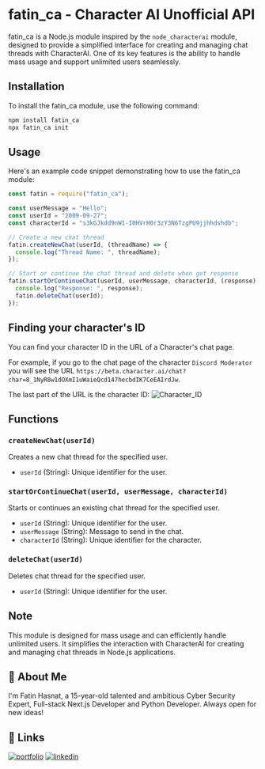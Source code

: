 # fatin_ca - Character AI Unofficial API

fatin_ca is a Node.js module inspired by the `node_characterai` module, designed to provide a simplified interface for creating and managing chat threads with CharacterAI. One of its key features is the ability to handle mass usage and support unlimited users seamlessly.

## Installation

To install the fatin_ca module, use the following command:

```bash
npm install fatin_ca
npx fatin_ca init
```

## Usage

Here's an example code snippet demonstrating how to use the fatin_ca module:

```javascript
const fatin = require("fatin_ca");

const userMessage = "Hello";
const userId = "2009-09-27";
const characterId = "s3kGJkdd9nW1-I0HVrH0r3zY3N6TzgPU9jjhhdshdb";

// Create a new chat thread
fatin.createNewChat(userId, (threadName) => {
  console.log("Thread Name: ", threadName);
});

// Start or continue the chat thread and delete when got response
fatin.startOrContinueChat(userId, userMessage, characterId, (response) => {
  console.log("Response: ", response);
  fatin.deleteChat(userId);
});
```

## Finding your character's ID

You can find your character ID in the URL of a Character's chat page.

For example, if you go to the chat page of the character `Discord Moderator` you will see the URL `https://beta.character.ai/chat?char=8_1NyR8w1dOXmI1uWaieQcd147hecbdIK7CeEAIrdJw`.

The last part of the URL is the character ID:
![Character_ID](https://camo.githubusercontent.com/7553889b98714baa1b79f60a180286fa4da7d2e6237bc19d3e8938e037e924d9/68747470733a2f2f692e696d6775722e636f6d2f6e643836664e342e706e67)

## Functions

### `createNewChat(userId)`

Creates a new chat thread for the specified user.

- `userId` (String): Unique identifier for the user.

### `startOrContinueChat(userId, userMessage, characterId)`

Starts or continues an existing chat thread for the specified user.

- `userId` (String): Unique identifier for the user.
- `userMessage` (String): Message to send in the chat.
- `characterId` (String): Unique identifier for the character.

### `deleteChat(userId)`

Deletes chat thread for the specified user.

- `userId` (String): Unique identifier for the user.

## Note

This module is designed for mass usage and can efficiently handle unlimited users. It simplifies the interaction with CharacterAI for creating and managing chat threads in Node.js applications.

## 🚀 About Me

I'm Fatin Hasnat, a 15-year-old talented and ambitious Cyber Security Expert, Full-stack Next.js Developer and Python Developer. Always open for new ideas!

## 🔗 Links

[![portfolio](https://img.shields.io/badge/my_portfolio-000?style=for-the-badge&logo=ko-fi&logoColor=white)](https://fatinhasnat.com/)
[![linkedin](https://img.shields.io/badge/linkedin-0A66C2?style=for-the-badge&logo=linkedin&logoColor=white)](https://www.linkedin.com/in/fatin-hasnat-370843269/)
